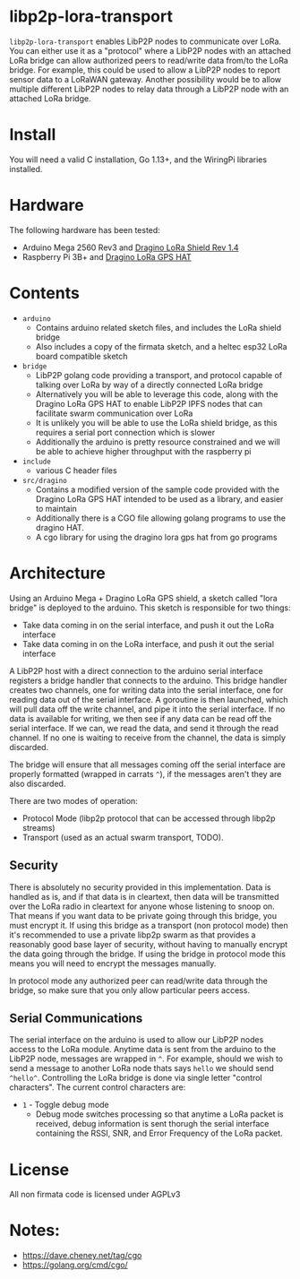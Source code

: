 # libp2p-lora-transport

`libp2p-lora-transport` enables LibP2P nodes to communicate over LoRa. You can either use it as a "protocol" where a LibP2P nodes with an attached LoRa bridge can allow authorized peers to read/write data from/to the LoRa bridge. For example, this could be used to allow a LibP2P nodes to report sensor data to a LoRaWAN gateway. Another possibility would be to allow multiple different LibP2P nodes to relay data through a LibP2P node with an attached LoRa bridge.

# Install

You will need a valid C installation, Go 1.13+, and the WiringPi libraries installed.

# Hardware

The following hardware has been tested:

* Arduino Mega 2560 Rev3 and [Dragino LoRa Shield Rev 1.4](http://wiki.dragino.com/index.php?title=Lora_Shield)
* Raspberry Pi 3B+ and [Dragino LoRa GPS HAT](http://wiki.dragino.com/index.php?title=Lora/GPS_HAT)

# Contents

* `arduino`
  * Contains arduino related sketch files, and includes the LoRa shield bridge
  * Also includes a copy of the firmata sketch, and a heltec esp32 LoRa board compatible sketch
* `bridge`
  * LibP2P golang code providing a transport, and protocol capable of talking over LoRa by way of a directly connected LoRa bridge
  * Alternatively you will be able to leverage this code, along with the Dragino LoRa GPS HAT to enable LibP2P IPFS nodes that can facilitate swarm communication over LoRa
  * It is unlikely you will be able to use the LoRa shield bridge, as this requires a serial port connection which is slower
  * Additionally the arduino is pretty resource constrained and we will be able to achieve higher throughput with the raspberry pi
* `include`
  * various C header files
* `src/dragino`
  * Contains a modified version of the sample code provided with the Dragino LoRa GPS HAT intended to be used as a library, and easier to maintain
  * Additionally there is a CGO file allowing golang programs to use the dragino HAT.
  * A cgo library for using the dragino lora gps hat from go programs

# Architecture

Using an Arduino Mega + Dragino LoRa GPS shield, a sketch called "lora bridge" is deployed to the arduino. This sketch is responsible for two things:

* Take data coming in on the serial interface, and push it out the LoRa interface
* Take data coming in on the LoRa interface, and push it out the serial interface

A LibP2P host with a direct connection to the arduino serial interface registers a bridge handler that connects to the arduino. This bridge handler creates two channels, one for writing data into the serial interface, one for reading data out of the serial interface. A goroutine is then launched, which will pull data off the write channel, and pipe it into the serial interface. If no data is available for writing, we then see if any data can be read off the serial interface. If we can, we read the data, and send it through the read channel. If no one is waiting to receive from the channel, the data is simply discarded. 

The bridge will ensure that all messages coming off the serial interface are properly formatted (wrapped in carrats `^`), if the messages aren't they are also discarded.

There are two modes of operation:

* Protocol Mode (libp2p protocol that can be accessed through libp2p streams)
* Transport (used as an actual swarm transport, TODO).

## Security

There is absolutely no security provided in this implementation. Data is handled as is, and if that data is in cleartext, then data will be transmitted over the LoRa radio in cleartext for anyone whose listening to snoop on. That means if you want data to be private going through this bridge, you must encrypt it. If using this bridge as a transport (non protocol mode) then it's recommended to use a private libp2p swarm as that provides a reasonably good base layer of security, without having to manually encrypt the data going through the bridge. If using the bridge in protocol mode this means you will need to encrypt the messages manually.


In protocol mode any authorized peer can read/write data through the bridge, so make sure that you only allow particular peers access.

## Serial Communications

The serial interface on the arduino is used to allow our LibP2P nodes access to the LoRa module. Anytime data is sent from the arduino to the LibP2P node, messages are wrapped in `^`. For example, should we wish to send a message to another LoRa node thats says `hello` we should send `^hello^`. Controlling the LoRa bridge is done via single letter "control characters". The current control characters are:

* `1` - Toggle debug mode
  * Debug mode switches processing so that anytime a LoRa packet is received, debug information is sent thorugh the serial interface containing the RSSI, SNR, and Error Frequency of the LoRa packet.

# License

All non firmata code is licensed under AGPLv3

# Notes:

* https://dave.cheney.net/tag/cgo
* https://golang.org/cmd/cgo/